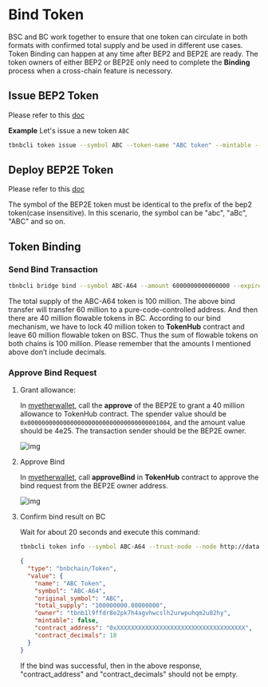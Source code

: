 # Bind Token

BSC and BC work together to ensure that one token can circulate in both formats with confirmed total supply and be used in different use cases. Token Binding can happen at any time after BEP2 and BEP2E are ready. The token owners of either BEP2 or BEP2E only need to complete the **Binding** process when a cross-chain feature is necessory.

## Issue BEP2 Token

Please refer to this [doc](../../tokens.md)

**Example**
Let's issue a new token `ABC`
```bash
tbnbcli token issue --symbol ABC --token-name "ABC token" --mintable --total-supply 10000000000000000 --from owner --chain-id Binance-Chain-Kongo --node http://data-seed-prealpha-2-s1.binance.org:80
```

## Deploy BEP2E Token
Please refer to this [doc](issue-BEP2E.md)

The symbol of the BEP2E token must be identical to the prefix of the bep2 token(case insensitive). In this scenario, the symbol can be "abc", "aBc", "ABC" and so on.

## Token Binding
### Send Bind Transaction
```bash
tbnbcli bridge bind --symbol ABC-A64 --amount 6000000000000000 --expire-time 1597545851 --contract-decimals 18 --from owner --chain-id Binance-Chain-Kongo --contract-address 0xee3de9d0640ab4342bf83fe2897201543924a324 --node http://data-seed-prealpha-2-s1.binance.org:80
```
The total supply of the ABC-A64 token is 100 million. The above bind transfer will transfer 60 million to a pure-code-controlled address. And then there are 40 million flowable tokens in BC. According to our bind mechanism, we have to lock 40 million token to **TokenHub** contract and leave 60 million flowable token on BSC. Thus the sum of flowable tokens on both chains is 100 million. Please remember that the amounts I mentioned above don’t include decimals.
### Approve Bind Request
1. Grant allowance:

    In [myetherwallet](../wallet/myetherwallet.md), call the **approve** of the BEP2E to grant a 40 million allowance to TokenHub contract. The spender value should be `0x0000000000000000000000000000000000001004`, and the amount value should be 4e25. The transaction sender should be the BEP2E owner.
    
    ![img](https://lh6.googleusercontent.com/p-HctNRPwXg0VD1yfE3j4OJ3BrMHPZpiGGCtp7XUJX34z_LT53nvZqgTzY58Ab1EsybJipwjsnwL2uJ-CPH8gntDpcw7LW7aFPK1_KRxxnNq-xErwGpaPTlg5UbfKoVNjd4YT0xU)

2. Approve Bind
    
    In [myetherwallet](../wallet/myetherwallet.md), call **approveBind** in **TokenHub** contract to approve the bind request from the BEP2E owner address.
    
    ![img](https://lh6.googleusercontent.com/nFIbDxpA8bTVYH0Rt4UD-SYYz62TmYKjOsgK1CXxFRHHJlz6gOyXnq5p3GesM_zrQES4ixmojvN_Srk4CIf1MPxBXbia-K2DNiL23Hao1HiUgdNe4S2BmPe6yn5XJz7ajlwVVCti)

3. Confirm bind result on BC
    
    Wait for about 20 seconds and execute this command:
    ```bash
    tbnbcli token info --symbol ABC-A64 --trust-node --node http://data-seed-prealpha-2-s1.binance.org:80
    ```
    
    ```json
    {
      "type": "bnbchain/Token",
      "value": {
        "name": "ABC Token",
        "symbol": "ABC-A64",
        "original_symbol": "ABC",
        "total_supply": "100000000.00000000",
        "owner": "tbnb1l9ffdr8e2pk7h4agvhwcslh2urwpuhqm2u82hy",
        "mintable": false,
        "contract_address": "0xXXXXXXXXXXXXXXXXXXXXXXXXXXXXXXXXXXXX",
        "contract_decimals": 18
      }
    }
    ```
    If the bind was successful, then in the above response, "contract_address" and "contract_decimals" should not be empty.